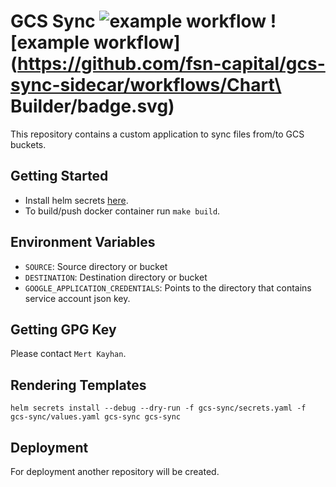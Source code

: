 # GCS Sync ![example workflow](https://github.com/fsn-capital/gcs-sync-sidecar/workflows/CI/badge.svg) ![example workflow](https://github.com/fsn-capital/gcs-sync-sidecar/workflows/Chart\ Builder/badge.svg)

This repository contains a custom application to sync files from/to GCS buckets.

## Getting Started

* Install helm secrets [here](https://github.com/jkroepke/helm-secrets/wiki/Installation).
* To build/push docker container run ``` make build ```.

## Environment Variables 

* ``` SOURCE ```: Source directory or bucket
* ``` DESTINATION ```: Destination directory or bucket
* ``` GOOGLE_APPLICATION_CREDENTIALS ```: Points to the directory that contains service account json key. 

## Getting GPG Key

Please contact ``` Mert Kayhan ```.

## Rendering Templates

``` helm secrets install --debug --dry-run -f gcs-sync/secrets.yaml -f gcs-sync/values.yaml gcs-sync gcs-sync ```

## Deployment 

For deployment another repository will be created.